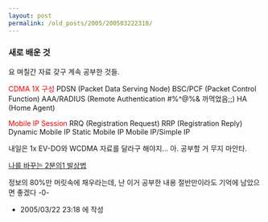 ```yaml
---
layout: post
permalink: /old_posts/2005/200503222318/
---
```


### 새로 배운 것

요 며칠간 자료 갖구 계속 공부한 것들.

<font color="#ff0000">CDMA 1X 구성</font>
  PDSN (Packet Data Serving Node)
  BSC/PCF (Packet Control Function)
  AAA/RADIUS (Remote Authentication #%^@%& 까먹었음;;)
  HA (Home Agent)

<font color="#ff0000">Mobile IP Session</font>
  RRQ (Registration Request)
  RRP (Registration Reply)
  Dynamic Mobile IP
  Static Mobile IP
  Mobile IP/Simple IP

내일은 1x EV-DO와 WCDMA 자료를 달라구 해야지...
아. 공부할 거 무지 마안타.


<a href="http://mskrap.egloos.com/1071871" target="_NEW">나를 바꾸는 2분의1 발상법</a>

정보의 80%만 머릿속에 채우라는데, 난 이거 공부한 내용 절반만이라도 기억에 남았으면 좋겠다 -0-




- 2005/03/22 23:18 에 작성